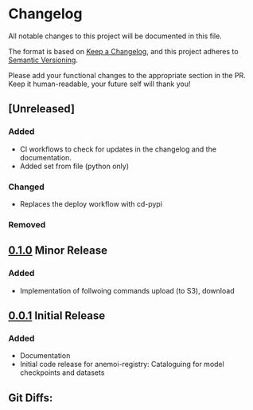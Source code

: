 # Changelog

All notable changes to this project will be documented in this file.

The format is based on [Keep a Changelog](https://keepachangelog.com/en/1.1.0/),
and this project adheres to [Semantic Versioning](https://semver.org/spec/v2.0.0.html).

Please add your functional changes to the appropriate section in the PR.
Keep it human-readable, your future self will thank you!

## [Unreleased]

### Added
- CI workflows to check for updates in the changelog and the documentation.
- Added set from file (python only)

### Changed
- Replaces the deploy workflow with cd-pypi

### Removed

## [0.1.0] Minor Release

### Added
- Implementation of follwoing commands upload (to S3), download

## [0.0.1] Initial Release

### Added
- Documentation
- Initial code release for anemoi-registry: Cataloguing for model checkpoints and datasets


## Git Diffs:
[0.1.0]: https://github.com/ecmwf/anemoi-registry/compare/0.0.1...0.1.0
[0.0.1]: https://github.com/ecmwf/anemoi-registry/releases/tag/0.0.1

